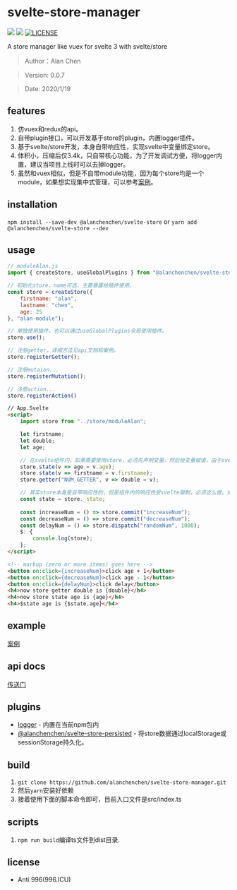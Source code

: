 # svelte-store-manager


![](https://img.shields.io/npm/v/@alanchenchen/svelte-store.svg)
![](https://img.shields.io/npm/dt/@alanchenchen/svelte-store.svg)
[![LICENSE](https://img.shields.io/badge/license-Anti%20996-blue.svg)](https://github.com/996icu/996.ICU/blob/master/LICENSE)

A store manager like vuex for svelte 3 with svelte/store
> Author：Alan Chen

> Version: 0.0.7

> Date: 2020/1/19

## features
1. 仿vuex和redux的api。
2. 自带plugin接口，可以开发基于store的plugin，内置logger插件。
3. 基于svelte/store开发，本身自带响应性，实现svelte中变量绑定store。
4. 体积小，压缩后仅3.4k，只自带核心功能，为了开发调试方便，将logger内置，建议当项目上线时可以去掉logger。
5. 虽然和vuex相似，但是不自带module功能，因为每个store均是一个module，如果想实现集中式管理，可以参考[案例](./example/README.md)。

## installation
`npm install --save-dev @alanchenchen/svelte-store` or `yarn add @alanchenchen/svelte-store --dev`

## usage
```js
// moduleAlan.js
import { createStore, useGlobalPlugins } from "@alanchenchen/svelte-store";

// 初始化store，name可选，主要暴露给插件使用。
const store = createStore({
    firstname: "alan",
    lastname: "chen",
    age: 25
}, "alan-module");

// 单独使用插件，也可以通过useGlobalPlugins全局使用插件。
store.use();

// 注册getter，详细方法见api文档和案例。
store.registerGetter();

// 注册mutaion...
store.registerMutation();

// 注册action...
store.registerAction()

```

```html
// App.Svelte
<script>
    import store from "../store/moduleAlan";

    let firstname;
    let double;
    let age;

    // 在svelte组件内，如果需要使用store，必须先声明变量，然后给变量赋值，由于svelte响应性的原理限制，只有3种数据在组件内存在响应性，一是变量，二是$:紧跟的变量（相当于computed），三是$紧跟的svelte/store。
    store.state(v => age = v.age);
    store.state(v => firstname = v.firstname);
    store.getter("NUM_GETTER", v => double = v);

    // 其实store本身是自带响应性的，但是组件内的响应性受svelte限制，必须这么做，或者你可以直接访问store._state私有属性，该属性是一个svelte/store，可以直接通过$符号在组件内使用，只有这两种方式才能响应渲染dom。
    const state = store._state;
    
    const increaseNum = () => store.commit("increaseNum");
    const decreaseNum = () => store.commit("decreaseNum");
    const delayNum = () => store.dispatch("randomNum", 1000);
    $: {
        console.log(store);
    };
</script>

<!-- markup (zero or more items) goes here -->
<button on:click={increaseNum}>click age + 1</button>
<button on:click={decreaseNum}>click age - 1</button>
<button on:click={delayNum}>click delay</button>
<h4>now store getter double is {double}</h4>
<h4>now store state age is {age}</h4>
<h4>$state age is {$state.age}</h4>
```

## example
[案例](./example/README.md)

## api docs
[传送门](./docs/index.md)

## plugins
* [logger](./src/plugins/README.md) - 内置在当前npm包内
* [@alanchenchen/svelte-store-persisted](https://github.com/alanchenchen/svelte-store-persisted) - 将store数据通过localStorage或sessionStorage持久化。

## build
1. `git clone https://github.com/alanchenchen/svelte-store-manager.git`
2. 然后`yarn`安装好依赖
3. 接着使用下面的脚本命令即可，目前入口文件是src/index.ts

<!-- ## api
[传送门](./doc/api.md) -->

## scripts

1. `npm run build`编译ts文件到dist目录.

## license
* Anti 996(996.ICU)
